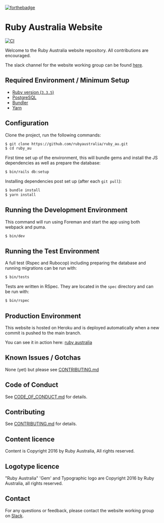 [![forthebadge](https://forthebadge.com/images/badges/made-with-ruby.svg)](https://forthebadge.com)  

# Ruby Australia Website
[![CI](https://github.com/rubyaustralia/ruby_au/actions/workflows/ci.yml/badge.svg)](https://github.com/rubyaustralia/ruby_au/actions/workflows/ci.yml)

Welcome to the Ruby Australia website repository. All contributions are encouraged.

The slack channel for the website working group can be found
[here](https://rubyau.slack.com/messages/ruby-au-website/).

## Required Environment / Minimum Setup

- [Ruby version (`3.3.5`)](https://www.ruby-lang.org/)
- [PostgreSQL](https://www.postgresql.org/)
- [Bundler](https://bundler.io/)
- [Yarn](https://yarnpkg.com/)

## Configuration

Clone the project, run the following commands:

```bash
$ git clone https://github.com/rubyaustralia/ruby_au.git
$ cd ruby_au
```

First time set up of the environment, this will bundle gems and install the JS dependencies as well as prepare the database:

```bash
$ bin/rails db:setup
```

Installing dependencies post set up (after each `git pull`):

```bash
$ bundle install
$ yarn install
```

## Running the Development Environment

This command will run using Foreman and start the app using both webpack and puma.

```bash
$ bin/dev
```

## Running the Test Environment

A full test (Rspec and Rubocop) including preparing the database and running migrations can be run with:

```bash
$ bin/tests
```

Tests are written in RSpec. They are located in the `spec` directory and can be run with:

```bash
$ bin/rspec
```

## Production Environment

This website is hosted on Heroku and is deployed automatically when a new commit is pushed to the main branch.

You can see it in action here:
[ruby australia](https://ruby.org.au)

## Known Issues / Gotchas

None (yet) but please see [CONTRIBUTING.md](CONTRIBUTING.md)

## Code of Conduct

See [CODE_OF_CONDUCT.md](CODE_OF_CONDUCT.md) for details.

## Contributing

See [CONTRIBUTING.md](CONTRIBUTING.md) for details.

## Content licence

Content is Copyright 2016 by Ruby Australia, All rights reserved.

## Logotype licence

"Ruby Australia" 'Gem' and Typographic logo are Copyright 2016 by Ruby Australia, all rights reserved.

## Contact

For any questions or feedback, please contact the website working group on [Slack](https://rubyau.slack.com/).